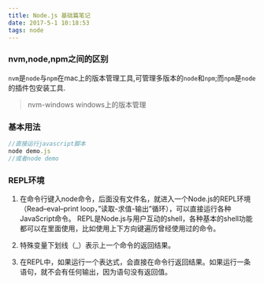 ```yaml
---
title: Node.js 基础篇笔记
date: 2017-5-1 10:18:53
tags: node
---
```


### nvm,node,npm之间的区别

`nvm`是`node`与`npm`在mac上的版本管理工具,可管理多版本的`node`和`npm`;而`npm`是`node`的插件包安装工具.

> nvm-windows windows上的版本管理

<!--more-->

### 基本用法

```js
//直接运行javascript脚本
node demo.js
//或者node demo
```

### REPL环境

1. 在命令行键入node命令，后面没有文件名，就进入一个Node.js的REPL环境（Read–eval–print loop，”读取-求值-输出”循环），可以直接运行各种JavaScript命令。
REPL是Node.js与用户互动的shell，各种基本的shell功能都可以在里面使用，比如使用上下方向键遍历曾经使用过的命令。

2. 特殊变量下划线（_）表示上一个命令的返回结果。

3. 在REPL中，如果运行一个表达式，会直接在命令行返回结果。如果运行一条语句，就不会有任何输出，因为语句没有返回值。